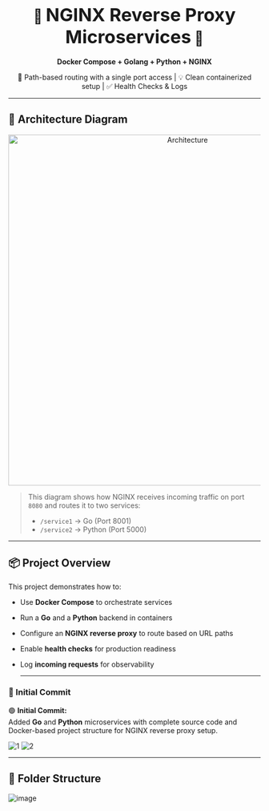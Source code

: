 
<h1 align="center">🚀 <strong style="font-size:36px;">NGINX Reverse Proxy Microservices</strong> 🐳</h1>
<p align="center"><strong>Docker Compose + Golang + Python + NGINX</strong></p>
<p align="center">🔁 Path-based routing with a single port access | 💡 Clean containerized setup | ✅ Health Checks & Logs</p>

---

## 📸 Architecture Diagram

<p align="center">
  <img src="https://raw.githubusercontent.com/yourusername/yourrepo/main/assets/architecture.png" alt="Architecture" width="700">
</p>

> This diagram shows how NGINX receives incoming traffic on port `8080` and routes it to two services:
> - `/service1` → Go (Port 8001)
> - `/service2` → Python (Port 5000)


---

## 📦 Project Overview

This project demonstrates how to:

- Use **Docker Compose** to orchestrate services
- Run a **Go** and a **Python** backend in containers
- Configure an **NGINX reverse proxy** to route based on URL paths
- Enable **health checks** for production readiness
- Log **incoming requests** for observability


  ---


### 📌 Initial Commit

🟢 **Initial Commit:**  
Added **Go** and **Python** microservices with complete source code and Docker-based project structure for NGINX reverse proxy setup.



  ![1](https://github.com/user-attachments/assets/e5899b91-022f-456f-9c7e-6c2e117a2b10)
  ![2](https://github.com/user-attachments/assets/0c211b39-b1f7-494d-baf7-ddf16b97b715)

  ---



## 📁 Folder Structure


![image](https://github.com/user-attachments/assets/b6aef7b0-b7e0-4dd3-8cd8-be2a81fd7b28)


